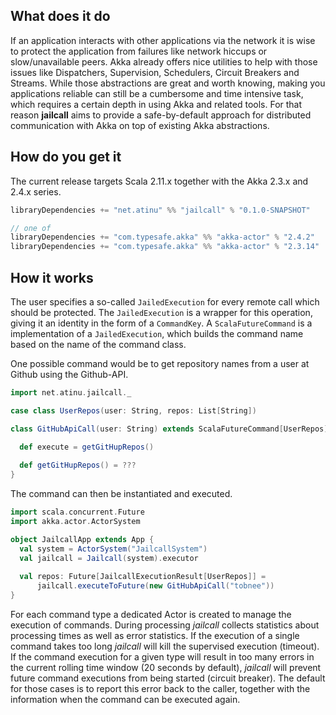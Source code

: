 ## What does it do
If an application interacts with other applications via the network it is wise to protect the application from failures
like network hiccups or slow/unavailable peers. Akka already offers nice utilities to help with those issues like 
Dispatchers, Supervision, Schedulers, Circuit Breakers and Streams. While those abstractions are great and worth 
knowing, making you applications reliable can still be a cumbersome and time intensive task, which requires a certain 
depth in using Akka and related tools. For that reason **jailcall** aims to provide a safe-by-default approach for 
distributed communication with Akka on top of existing Akka abstractions.

## How do you get it
The current release targets Scala 2.11.x together with the Akka 2.3.x and 2.4.x series.

```scala
libraryDependencies += "net.atinu" %% "jailcall" % "0.1.0-SNAPSHOT"

// one of
libraryDependencies += "com.typesafe.akka" %% "akka-actor" % "2.4.2"
libraryDependencies += "com.typesafe.akka" %% "akka-actor" % "2.3.14"
```

## How it works
The user specifies a so-called `JailedExecution` for every remote call which should be protected. The `JailedExecution`
is a wrapper for this operation, giving it an identity in the form of a `CommandKey`. A `ScalaFutureCommand` is a
implementation of a `JailedExecution`, which builds the command name based on the name of the command class.

One possible command would be to get repository names from a user at Github using the Github-API.

```scala
import net.atinu.jailcall._

case class UserRepos(user: String, repos: List[String])

class GitHubApiCall(user: String) extends ScalaFutureCommand[UserRepos] {

  def execute = getGitHupRepos()
    
  def getGitHupRepos() = ???
}
```

The command can then be instantiated and executed.

```scala
import scala.concurrent.Future
import akka.actor.ActorSystem

object JailcallApp extends App {
  val system = ActorSystem("JailcallSystem")
  val jailcall = Jailcall(system).executor
  
  val repos: Future[JailcallExecutionResult[UserRepos]] = 
      jailcall.executeToFuture(new GitHubApiCall("tobnee"))
}
```

For each command type a dedicated Actor is created to manage the execution of commands. During processing *jailcall* 
collects statistics about processing times as well as error statistics. If the execution of a single command takes too 
long *jailcall* will kill the supervised execution (timeout). If the command execution for a given type will result in 
too many errors in the current rolling time window (20 seconds by default), *jailcall* will prevent future command 
executions from being started (circuit breaker). The default for those cases is to report this error back to the caller, 
together with the information when the command can be executed again.
